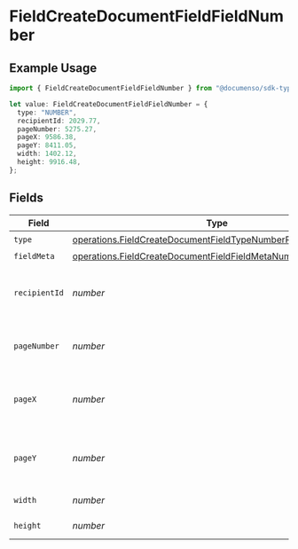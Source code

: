 # FieldCreateDocumentFieldFieldNumber

## Example Usage

```typescript
import { FieldCreateDocumentFieldFieldNumber } from "@documenso/sdk-typescript/models/operations";

let value: FieldCreateDocumentFieldFieldNumber = {
  type: "NUMBER",
  recipientId: 2029.77,
  pageNumber: 5275.27,
  pageX: 9586.38,
  pageY: 8411.05,
  width: 1402.12,
  height: 9916.48,
};
```

## Fields

| Field                                                                                                                                          | Type                                                                                                                                           | Required                                                                                                                                       | Description                                                                                                                                    |
| ---------------------------------------------------------------------------------------------------------------------------------------------- | ---------------------------------------------------------------------------------------------------------------------------------------------- | ---------------------------------------------------------------------------------------------------------------------------------------------- | ---------------------------------------------------------------------------------------------------------------------------------------------- |
| `type`                                                                                                                                         | [operations.FieldCreateDocumentFieldTypeNumberRequestBody1](../../models/operations/fieldcreatedocumentfieldtypenumberrequestbody1.md)         | :heavy_check_mark:                                                                                                                             | N/A                                                                                                                                            |
| `fieldMeta`                                                                                                                                    | [operations.FieldCreateDocumentFieldFieldMetaNumberRequestBody](../../models/operations/fieldcreatedocumentfieldfieldmetanumberrequestbody.md) | :heavy_minus_sign:                                                                                                                             | N/A                                                                                                                                            |
| `recipientId`                                                                                                                                  | *number*                                                                                                                                       | :heavy_check_mark:                                                                                                                             | The ID of the recipient to create the field for.                                                                                               |
| `pageNumber`                                                                                                                                   | *number*                                                                                                                                       | :heavy_check_mark:                                                                                                                             | The page number the field will be on.                                                                                                          |
| `pageX`                                                                                                                                        | *number*                                                                                                                                       | :heavy_check_mark:                                                                                                                             | The X coordinate of where the field will be placed.                                                                                            |
| `pageY`                                                                                                                                        | *number*                                                                                                                                       | :heavy_check_mark:                                                                                                                             | The Y coordinate of where the field will be placed.                                                                                            |
| `width`                                                                                                                                        | *number*                                                                                                                                       | :heavy_check_mark:                                                                                                                             | The width of the field.                                                                                                                        |
| `height`                                                                                                                                       | *number*                                                                                                                                       | :heavy_check_mark:                                                                                                                             | The height of the field.                                                                                                                       |